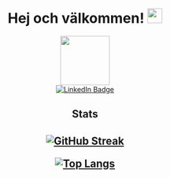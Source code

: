 
<div id="header" align="center">
  <h1>
    Hej och välkommen!
    <img src="https://media.giphy.com/media/hvRJCLFzcasrR4ia7z/giphy.gif" width="30px"/>
  </h1>
  <img src="https://media.giphy.com/media/5eLDrEaRGHegx2FeF2/giphy.gif" width="100"/>
</div>

<div id="badges" align="center">
  <a href="https://www.linkedin.com/in/simon-nilsson-profil/">
  <img src="https://img.shields.io/badge/LinkedIn-blue?style=for-the-badge&logo=linkedin&logoColor=white" alt="LinkedIn Badge"/>
  </a>

</div>
  
<div id="stats" align="center">

<h2> Stats <h2/>

[![GitHub Streak](http://github-readme-streak-stats.herokuapp.com?user=SimonNilssonGit&theme=dark&background=000000)](https://git.io/streak-stats)


[![Top Langs](https://github-readme-stats.vercel.app/api/top-langs/?username=SimonNilssonGit&layout=compact&theme=vision-friendly-dark)](https://github.com/anuraghazra/github-readme-stats)

</div>




